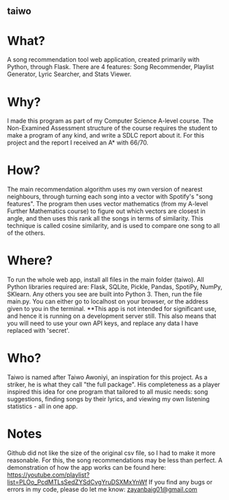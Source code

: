 ## taiwo
# What?
A song recommendation tool web application, created primarily with Python, through Flask.
There are 4 features: Song Recommender, Playlist Generator, Lyric Searcher, and Stats Viewer.

# Why?
I made this program as part of my Computer Science A-level course. The Non-Examined Assessment structure of the course requires the student to make a program of any kind, and write a SDLC report about it. For this project and the report I received an A* with 66/70.

# How?
The main recommendation algorithm uses my own version of nearest neighbours, through turning each song into a vector with Spotify's "song features". The program then uses vector mathematics (from my A-level Further Mathematics course) to figure out which vectors are closest in angle, and then uses this rank all the songs in terms of similarity. This technique is called cosine similarity, and is used to compare one song to all of the others.

# Where?
To run the whole web app, install all files in the main folder (taiwo).
All Python libraries required are: Flask, SQLite, Pickle, Pandas, SpotiPy, NumPy, SKlearn. Any others you see are built into Python 3.
Then, run the file main.py.
You can either go to localhost on your browser, or the address given to you in the terminal.
**This app is not intended for significant use, and hence it is running on a development server still. This also means that you will need to use your own API keys, and replace any data I have replaced with 'secret'. 

# Who?
Taiwo is named after Taiwo Awoniyi, an inspiration for this project. As a striker, he is what they call "the full package". His completeness as a player inspired this idea for one program that tailored to all music needs: song suggestions, finding songs by their lyrics, and viewing my own listening statistics - all in one app.

# Notes
Github did not like the size of the original csv file, so I had to make it more reasonable. For this, the song recommendations may be less than perfect.
A demonstration of how the app works can be found here: https://youtube.com/playlist?list=PLOo_PcdMTLsSedZYSdCvgYruDSXMxYnWf
If you find any bugs or errors in my code, please do let me know: zayanbaig01@gmail.com
